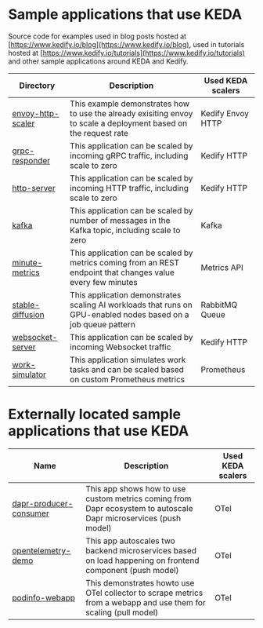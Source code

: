 # Sample applications that use KEDA
Source code for examples used in blog posts hosted at [https://www.kedify.io/blog](https://www.kedify.io/blog), used in tutorials hosted at [https://www.kedify.io/tutorials](https://www.kedify.io/tutorials) and other sample applications around KEDA and Kedify.

| Directory                                 | Description                          | Used KEDA scalers                   |
| ----------------------------------------- | ------------------------------------ | ----------------------------------- |
| [envoy-http-scaler](./envoy-http-scaler)  | This example demonstrates how to use the already exisiting envoy to scale a deployment based on the request rate  | Kedify Envoy HTTP |
| [grpc-responder](./grpc-responder)        | This application can be scaled by incoming gRPC traffic, including scale to zero  | Kedify HTTP |
| [http-server](./http-server)              | This application can be scaled by incoming HTTP traffic, including scale to zero  | Kedify HTTP |
| [kafka](./kafka)                          | This application can be scaled by number of messages in the Kafka topic, including scale to zero  | Kafka |
| [minute-metrics](./minute-metrics)        | This application can be scaled by metrics coming from an REST endpoint that changes value every few minutes  | Metrics API |
| [stable-diffusion](./stable-diffusion)    | This application demonstrates scaling AI workloads that runs on GPU-enabled nodes based on a job queue pattern | RabbitMQ Queue |
| [websocket-server](./websocket-server)    | This application can be scaled by incoming Websocket traffic | Kedify HTTP |
| [work-simulator](./work-simulator)        | This application simulates work tasks and can be scaled based on custom Prometheus metrics | Prometheus |


# Externally located sample applications that use KEDA
| Name                              | Description                          | Used KEDA scalers                   |
| -------------------------------------- | ------------------------------------ | ----------------------------------- |
| [dapr-producer-consumer][1]            | This app shows how to use custom metrics coming from Dapr ecosystem to autoscale Dapr microservices (push model) | OTel |
| [opentelemetry-demo][2]                | This app autoscales two backend microservices based on load happening on frontend component (push model) | OTel |
| [podinfo-webapp][3]                    | This demonstrates howto use OTel collector to scrape metrics from a webapp and use them for scaling (pull model) | OTel |

[1]: https://github.com/kedify/otel-add-on/tree/main/examples/dapr
[2]: https://github.com/kedify/otel-add-on/tree/main/examples/metric-push
[3]: https://github.com/kedify/otel-add-on/tree/main/examples/metric-pull
